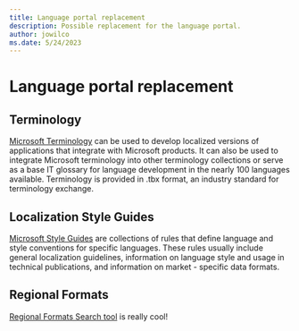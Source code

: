 ```yaml
---
title: Language portal replacement
description: Possible replacement for the language portal.
author: jowilco
ms.date: 5/24/2023
---
```


# Language portal replacement

## Terminology

[Microsoft Terminology](./terminology.md) can be used to develop localized versions of applications that integrate with Microsoft products. It can also be used to integrate Microsoft terminology into other terminology collections or serve as a base IT glossary for language development in the nearly 100 languages available. Terminology is provided in .tbx format, an industry standard for terminology exchange.

## Localization Style Guides

[Microsoft Style Guides](../reference/microsoft-style-guides.md) are collections of rules that define language and style conventions for specific languages. These rules usually include general localization guidelines, information on language style and usage in technical publications, and information on market - specific data formats.

## Regional Formats

[Regional Formats Search tool](./regional.md) is really cool!